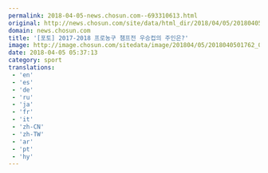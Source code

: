 ```yaml
---
permalink: 2018-04-05-news.chosun.com--693310613.html
original: http://news.chosun.com/site/data/html_dir/2018/04/05/2018040501828.html
domain: news.chosun.com
title: '[포토] 2017-2018 프로농구 챔프전 우승컵의 주인은?'
image: http://image.chosun.com/sitedata/image/201804/05/2018040501762_0.jpg
date: 2018-04-05 05:37:13
category: sport
translations: 
 - 'en'
 - 'es'
 - 'de'
 - 'ru'
 - 'ja'
 - 'fr'
 - 'it'
 - 'zh-CN'
 - 'zh-TW'
 - 'ar'
 - 'pt'
 - 'hy'
---
```


